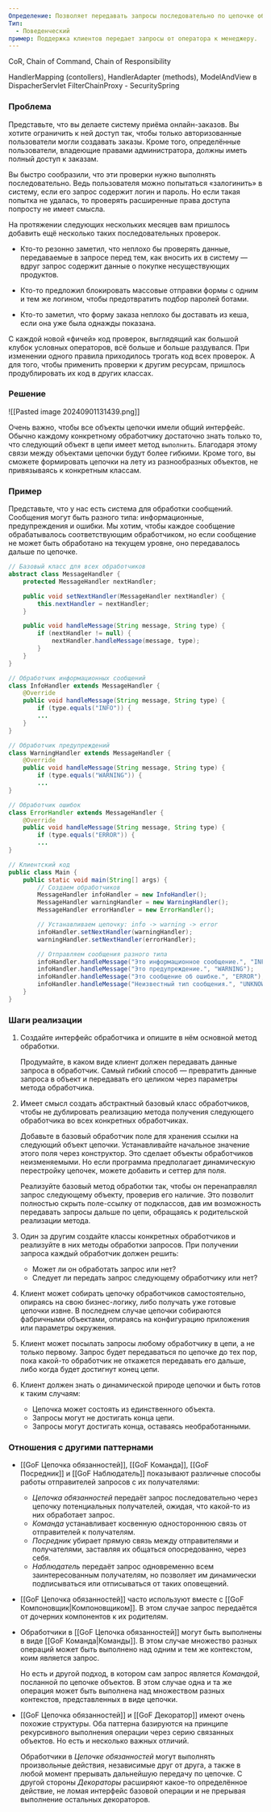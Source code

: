 ```yaml
---
Определение: Позволяет передавать запросы последовательно по цепочке обработчиков. Каждый последующий обработчик решает, может ли он обработать запрос сам и стоит ли передавать запрос дальше по цепи, реализуя как бы связанный список обработчиков.
Тип:
  - Поведенческий
пример: Поддержка клиентов передает запросы от оператора к менеджеру.
---
```

CoR, Chain of Command, Chain of Responsibility

HandlerMapping (contollers), HandlerAdapter (methods), ModelAndView в DispacherServlet
FilterChainProxy - SecuritySpring
### Проблема

Представьте, что вы делаете систему приёма онлайн-заказов. Вы хотите ограничить к ней доступ так, чтобы только авторизованные пользователи могли создавать заказы. Кроме того, определённые пользователи, владеющие правами администратора, должны иметь полный доступ к заказам.

Вы быстро сообразили, что эти проверки нужно выполнять последовательно. Ведь пользователя можно попытаться «залогинить» в систему, если его запрос содержит логин и пароль. Но если такая попытка не удалась, то проверять расширенные права доступа попросту не имеет смысла.

На протяжении следующих нескольких месяцев вам пришлось добавить ещё несколько таких последовательных проверок.

- Кто-то резонно заметил, что неплохо бы проверять данные, передаваемые в запросе перед тем, как вносить их в систему — вдруг запрос содержит данные о покупке несуществующих продуктов.
    
- Кто-то предложил блокировать массовые отправки формы с одним и тем же логином, чтобы предотвратить подбор паролей ботами.
    
- Кто-то заметил, что форму заказа неплохо бы доставать из кеша, если она уже была однажды показана.

С каждой новой «фичей» код проверок, выглядящий как большой клубок условных операторов, всё больше и больше раздувался. При изменении одного правила приходилось трогать код всех проверок. А для того, чтобы применить проверки к другим ресурсам, пришлось продублировать их код в других классах.
### Решение 

![[Pasted image 20240901131439.png]]

Очень важно, чтобы все объекты цепочки имели общий интерфейс. Обычно каждому конкретному обработчику достаточно знать только то, что следующий объект в цепи имеет метод `выполнить`. Благодаря этому связи между объектами цепочки будут более гибкими. Кроме того, вы сможете формировать цепочки на лету из разнообразных объектов, не привязываясь к конкретным классам.
### Пример

Представьте, что у нас есть система для обработки сообщений. Сообщения могут быть разного типа: информационные, предупреждения и ошибки. Мы хотим, чтобы каждое сообщение обрабатывалось соответствующим обработчиком, но если сообщение не может быть обработано на текущем уровне, оно передавалось дальше по цепочке.

```java
// Базовый класс для всех обработчиков
abstract class MessageHandler {
    protected MessageHandler nextHandler;

    public void setNextHandler(MessageHandler nextHandler) {
        this.nextHandler = nextHandler;
    }

    public void handleMessage(String message, String type) {
        if (nextHandler != null) {
            nextHandler.handleMessage(message, type);
        }
    }
}

// Обработчик информационных сообщений
class InfoHandler extends MessageHandler {
    @Override
    public void handleMessage(String message, String type) {
        if (type.equals("INFO")) {
        ...
    }
}

// Обработчик предупреждений
class WarningHandler extends MessageHandler {
    @Override
    public void handleMessage(String message, String type) {
        if (type.equals("WARNING")) {
        ...
}

// Обработчик ошибок
class ErrorHandler extends MessageHandler {
    @Override
    public void handleMessage(String message, String type) {
        if (type.equals("ERROR")) {
        ...
}

// Клиентский код
public class Main {
    public static void main(String[] args) {
        // Создаем обработчиков
        MessageHandler infoHandler = new InfoHandler();
        MessageHandler warningHandler = new WarningHandler();
        MessageHandler errorHandler = new ErrorHandler();

        // Устанавливаем цепочку: info -> warning -> error
        infoHandler.setNextHandler(warningHandler);
        warningHandler.setNextHandler(errorHandler);

        // Отправляем сообщения разного типа
        infoHandler.handleMessage("Это информационное сообщение.", "INFO");
        infoHandler.handleMessage("Это предупреждение.", "WARNING");
        infoHandler.handleMessage("Это сообщение об ошибке.", "ERROR");
        infoHandler.handleMessage("Неизвестный тип сообщения.", "UNKNOWN");
    }
}
```

### Шаги реализации

1. Создайте интерфейс обработчика и опишите в нём основной метод обработки.
    
    Продумайте, в каком виде клиент должен передавать данные запроса в обработчик. Самый гибкий способ — превратить данные запроса в объект и передавать его целиком через параметры метода обработчика.
    
2. Имеет смысл создать абстрактный базовый класс обработчиков, чтобы не дублировать реализацию метода получения следующего обработчика во всех конкретных обработчиках.
    
    Добавьте в базовый обработчик поле для хранения ссылки на следующий объект цепочки. Устанавливайте начальное значение этого поля через конструктор. Это сделает объекты обработчиков неизменяемыми. Но если программа предполагает динамическую перестройку цепочек, можете добавить и сеттер для поля.
    
    Реализуйте базовый метод обработки так, чтобы он перенаправлял запрос следующему объекту, проверив его наличие. Это позволит полностью скрыть поле-ссылку от подклассов, дав им возможность передавать запросы дальше по цепи, обращаясь к родительской реализации метода.
    
3. Один за другим создайте классы конкретных обработчиков и реализуйте в них методы обработки запросов. При получении запроса каждый обработчик должен решить:
    
    - Может ли он обработать запрос или нет?
    - Следует ли передать запрос следующему обработчику или нет?
4. Клиент может собирать цепочку обработчиков самостоятельно, опираясь на свою бизнес-логику, либо получать уже готовые цепочки извне. В последнем случае цепочки собираются фабричными объектами, опираясь на конфигурацию приложения или параметры окружения.
    
5. Клиент может посылать запросы любому обработчику в цепи, а не только первому. Запрос будет передаваться по цепочке до тех пор, пока какой-то обработчик не откажется передавать его дальше, либо когда будет достигнут конец цепи.
    
6. Клиент должен знать о динамической природе цепочки и быть готов к таким случаям:
    
    - Цепочка может состоять из единственного объекта.
    - Запросы могут не достигать конца цепи.
    - Запросы могут достигать конца, оставаясь необработанными.

### Отношения с другими паттернами

- [[GoF Цепочка обязанностей]], [[GoF Команда]], [[GoF Посредник]] и [[GoF Наблюдатель]] показывают различные способы работы отправителей запросов с их получателями:
    
    - _Цепочка обязанностей_ передаёт запрос последовательно через цепочку потенциальных получателей, ожидая, что какой-то из них обработает запрос.
    - _Команда_ устанавливает косвенную одностороннюю связь от отправителей к получателям.
    - _Посредник_ убирает прямую связь между отправителями и получателями, заставляя их общаться опосредованно, через себя.
    - _Наблюдатель_ передаёт запрос одновременно всем заинтересованным получателям, но позволяет им динамически подписываться или отписываться от таких оповещений.
- [[GoF Цепочка обязанностей]] часто используют вместе с [[GoF Компоновщик|Компоновщиком]]. В этом случае запрос передаётся от дочерних компонентов к их родителям.
    
- Обработчики в [[GoF Цепочка обязанностей]] могут быть выполнены в виде [[GoF Команда|Команды]]. В этом случае множество разных операций может быть выполнено над одним и тем же контекстом, коим является запрос.
    
    Но есть и другой подход, в котором сам запрос является _Командой_, посланной по цепочке объектов. В этом случае одна и та же операция может быть выполнена над множеством разных контекстов, представленных в виде цепочки.
    
- [[GoF Цепочка обязанностей]] и [[GoF Декоратор]] имеют очень похожие структуры. Оба паттерна базируются на принципе рекурсивного выполнения операции через серию связанных объектов. Но есть и несколько важных отличий.
    
    Обработчики в _Цепочке обязанностей_ могут выполнять произвольные действия, независимые друг от друга, а также в любой момент прерывать дальнейшую передачу по цепочке. С другой стороны _Декораторы_ расширяют какое-то определённое действие, не ломая интерфейс базовой операции и не прерывая выполнение остальных декораторов.